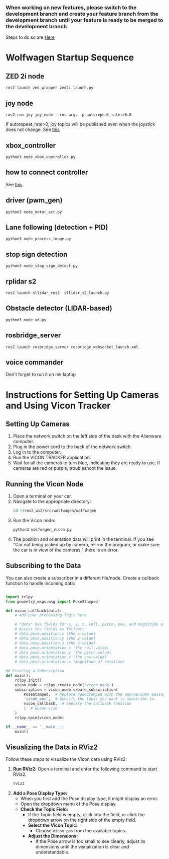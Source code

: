 ### When working on new features, please switch to the development branch and create your feature branch from the development branch until your feature is ready to be merged to the development branch

Steps to do so are [Here](version_control_guide.md)

# Wolfwagen Startup Sequence

## ZED 2i node
```shell
ros2 launch zed_wrapper zed2i.launch.py
```

## joy node
```shell
ros2 run joy joy_node --ros-args -p autorepeat_rate:=0.0
```
If autorepeat_rate>0, joy topics will be published even when the joystick does not change. 
See [this](https://index.ros.org/p/joy/)

## xbox_controller
```shell
python3 node_xbox_controller.py
```

## how to connect controller
See [this](https://github.com/atar-axis/xpadneo#connection)

## driver (pwm_gen)
```shell
python3 node_motor_act.py
```

## Lane following (detection + PID)
```shell
python3 node_process_image.py
```

## stop sign detection
```shell
python3 node_stop_sign_detect.py
```

## rplidar s2
```shell
ros2 launch sllidar_ros2  sllidar_s2_launch.py
```

## Obstacle detector (LIDAR-based)
```shell
python3 node_od.py
```

## rosbridge_server 
```shell
ros2 launch rosbridge_server rosbridge_websocket_launch.xml
```

## voice commander
Don't forget to run it on mk laptop



# Instructions for Setting Up Cameras and Using Vicon Tracker

## Setting Up Cameras
1. Place the network switch on the left side of the desk with the Alienware computer.
2. Plug in the power cord to the back of the network switch.
3. Log in to the computer.
4. Run the VICON TRACKER application.
5. Wait for all the cameras to turn blue, indicating they are ready to use. If cameras are red or purple, troubleshoot the issue.

## Running the Vicon Node
1. Open a terminal on your car.
2. Navigate to the appropriate directory:
    ```bash
    cd ~/ros2_ws2/src/wolfwagen/wolfwagen
    ```
3. Run the Vicon node:
    ```bash
    python3 wolfwagen_vicon.py
    ```
4. The position and orientation data will print in the terminal. If you see "Car not being picked up by camera, re-run the program, or make sure the car is in view of the cameras," there is an error.
## Subscribing to the Data
You can also create a subscriber in a different file/node. Create a callback function to handle incoming data:
```python

import rclpy
from geometry_msgs.msg import PoseStamped

def vicon_callback(data):
    # Add your processing logic here

    # "data" has fields for x, y, z, roll, pitch, yaw, and magnitude of rotation
    # Access the fields as follows:
    # data.pose.position.x (the x-value)
    # data.pose.position.y (the y-value)
    # data.pose.position.z (the z-value)
    # data.pose.orientation.x (the roll-value)
    # data.pose.orientation.y (the pitch-value)
    # data.pose.orientation.z (the yaw-value)
    # data.pose.orientation.w (magnitude of rotation)

## Creating a Subscription
def main():
    rclpy.init()
    vicon_node = rclpy.create_node('vicon_node')
    subscription = vicon_node.create_subscription(
        PoseStamped,  # Replace PoseStamped with the appropriate message type
        'vicon_pos',  # Specify the topic you want to subscribe to
        vicon_callback,  # Specify the callback function
        1  # Queue size
    )
    rclpy.spin(vicon_node)

if __name__ == '__main__':
    main()
```
## Visualizing the Data in RViz2
Follow these steps to visualize the Vicon data using RViz2:
1. **Run RViz2:** Open a terminal and enter the following command to start RViz2.
    ```bash
    rviz2
    ```
2. **Add a Pose Display Type:**
   - When you first add the Pose display type, it might display an error.
   - Open the dropdown menu of the Pose display.
   - **Check the Topic Field:**
     - If the Topic field is empty, click into the field, or click the dropdown arrow on the right side of the empty field.
     - **Select the Vicon Topic:**
       - Choose `vicon_pos` from the available topics.
     - **Adjust the Dimensions:**
       - If the Pose arrow is too small to see clearly, adjust its dimensions until the visualization is clear and understandable.


